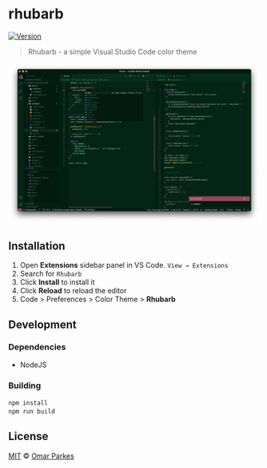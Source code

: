 # rhubarb
[![Version](https://vsmarketplacebadge.apphb.com/version/omrprks.rhubarb.svg)](https://marketplace.visualstudio.com/items?itemName=omrprks.rhubarb)
> Rhubarb - a simple Visual Studio Code color theme

![preview](https://raw.githubusercontent.com/omrprks/vscode-theme-rhubarb/master/docs/img/preview.png)

## Installation

1. Open **Extensions** sidebar panel in VS Code. `View → Extensions`
2. Search for `Rhubarb`
3. Click **Install** to install it
4. Click **Reload** to reload the editor
5. Code > Preferences > Color Theme > **Rhubarb**

## Development
### Dependencies
- NodeJS

### Building
```bash
npm install
npm run build
```

## License
[MIT](./LICENSE) © [Omar Parkes](https://github.com/omrprks)
